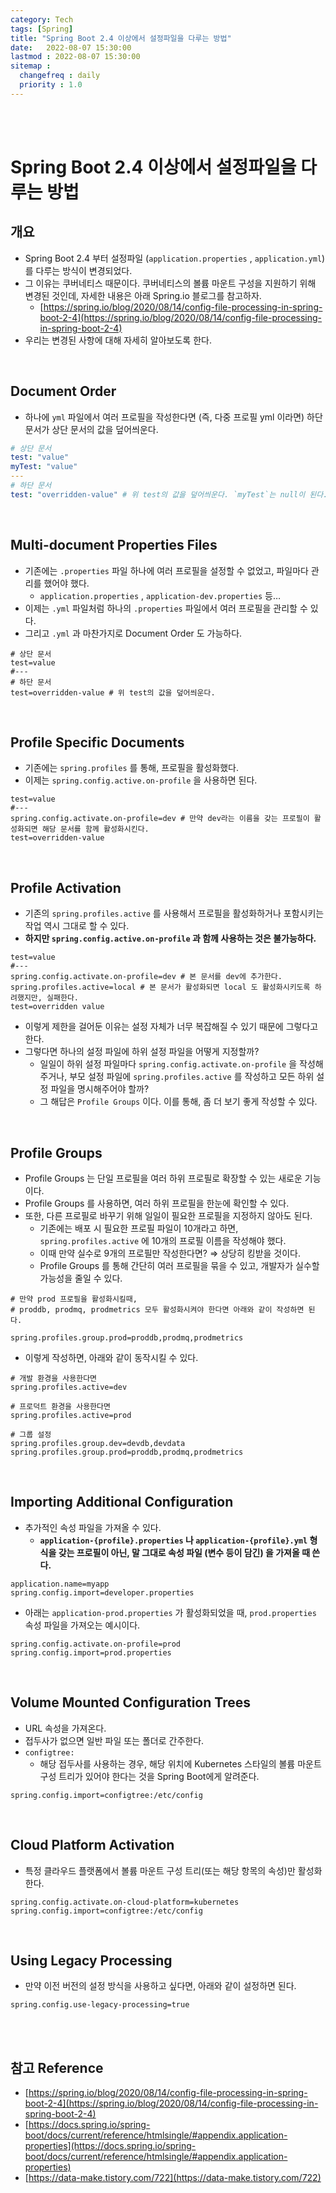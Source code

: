 ```yaml
---
category: Tech
tags: [Spring]
title: "Spring Boot 2.4 이상에서 설정파일을 다루는 방법"
date:   2022-08-07 15:30:00 
lastmod : 2022-08-07 15:30:00
sitemap :
  changefreq : daily
  priority : 1.0
---
```


<br/><br/>

# Spring Boot 2.4 이상에서 설정파일을 다루는 방법

## 개요

- Spring Boot 2.4 부터 설정파일 (`application.properties` , `application.yml`) 를 다루는 방식이 변경되었다.
- 그 이유는 쿠버네티스 때문이다. 쿠버네티스의 볼륨 마운트 구성을 지원하기 위해 변경된 것인데, 자세한 내용은 아래 Spring.io 블로그를 참고하자.
    - [https://spring.io/blog/2020/08/14/config-file-processing-in-spring-boot-2-4](https://spring.io/blog/2020/08/14/config-file-processing-in-spring-boot-2-4)
- 우리는 변경된 사항에 대해 자세히 알아보도록 한다.

<br/>

## Document Order

- 하나에 `yml` 파일에서 여러 프로필을 작성한다면 (즉, 다중 프로필 yml 이라면) 하단 문서가 상단 문서의 값을 덮어씌운다.

```yaml
# 상단 문서
test: "value"
myTest: "value"
---
# 하단 문서
test: "overridden-value" # 위 test의 값을 덮어씌운다. `myTest`는 null이 된다.
```

<br/>

## Multi-document Properties Files

- 기존에는 `.properties` 파일 하나에 여러 프로필을 설정할 수 없었고, 파일마다 관리를 했어야 했다.
    - `application.properties` , `application-dev.properties` 등…
- 이제는 `.yml` 파일처럼 하나의 `.properties` 파일에서 여러 프로필을 관리할 수 있다.
- 그리고 `.yml` 과 마찬가지로 Document Order 도 가능하다.

```text
# 상단 문서
test=value
#---
# 하단 문서
test=overridden-value # 위 test의 값을 덮어씌운다.
```

<br/>

## Profile Specific Documents

- 기존에는 `spring.profiles` 를 통해, 프로필을 활성화했다.
- 이제는 `spring.config.active.on-profile` 을 사용하면 된다.

```text
test=value
#---
spring.config.activate.on-profile=dev # 만약 dev라는 이름을 갖는 프로필이 활성화되면 해당 문서를 함께 활성화시킨다.
test=overridden-value
```

<br/>

## Profile Activation

- 기존의 `spring.profiles.active` 를 사용해서 프로필을 활성화하거나 포함시키는 작업 역시 그대로 할 수 있다.
- **하지만 `spring.config.active.on-profile` 과 함께 사용하는 것은 불가능하다.**

```text
test=value
#---
spring.config.activate.on-profile=dev # 본 문서를 dev에 추가한다.
spring.profiles.active=local # 본 문서가 활성화되면 local 도 활성화시키도록 하려했지만, 실패한다.
test=overridden value
```

- 이렇게 제한을 걸어둔 이유는 설정 자체가 너무 복잡해질 수 있기 때문에 그렇다고 한다.
- 그렇다면 하나의 설정 파일에 하위 설정 파일을 어떻게 지정할까?
    - 일일이 하위 설정 파일마다 `spring.config.activate.on-profile` 을 작성해주거나, 부모 설정 파일에 `spring.profiles.active` 를 작성하고 모든 하위 설정 파일을 명시해주어야 할까?
    - 그 해답은 `Profile Groups` 이다. 이를 통해, 좀 더 보기 좋게 작성할 수 있다.

<br/>

## Profile Groups

- Profile Groups 는 단일 프로필을 여러 하위 프로필로 확장할 수 있는 새로운 기능이다.
- Profile Groups 를 사용하면, 여러 하위 프로필을 한눈에 확인할 수 있다.
- 또한, 다른 프로필로 바꾸기 위해 일일이 필요한 프로필을 지정하지 않아도 된다.
    - 기존에는 배포 시 필요한 프로필 파일이 10개라고 하면, `spring.profiles.active` 에 10개의 프로필 이름을 작성해야 했다.
    - 이때 만약 실수로 9개의 프로필만 작성한다면? ⇒ 상당히 킹받을 것이다.
    - Profile Groups 를 통해 간단히 여러 프로필을 묶을 수 있고, 개발자가 실수할 가능성을 줄일 수 있다.

```text
# 만약 prod 프로필을 활성화시킬때,
# proddb, prodmq, prodmetrics 모두 활성화시켜야 한다면 아래와 같이 작성하면 된다. 

spring.profiles.group.prod=proddb,prodmq,prodmetrics
```

- 이렇게 작성하면, 아래와 같이 동작시킬 수 있다.

```text
# 개발 환경을 사용한다면
spring.profiles.active=dev

# 프로덕트 환경을 사용한다면
spring.profiles.active=prod

# 그룹 설정
spring.profiles.group.dev=devdb,devdata
spring.profiles.group.prod=proddb,prodmq,prodmetrics
```

<br/>

## Importing Additional Configuration

- 추가적인 속성 파일을 가져올 수 있다.
    - **`application-{profile}.properties` 나 `application-{profile}.yml` 형식을 갖는 프로필이 아닌, 말 그대로 속성 파일 (변수 등이 담긴) 을 가져올 때 쓴다.**

```text
application.name=myapp
spring.config.import=developer.properties
```

- 아래는 `application-prod.properties` 가 활성화되었을 때, `prod.properties` 속성 파일을 가져오는 예시이다.

```text
spring.config.activate.on-profile=prod
spring.config.import=prod.properties
```

<br/>

## Volume Mounted Configuration Trees

- URL 속성을 가져온다.
- 접두사가 없으면 일반 파일 또는 폴더로 간주한다.
- `configtree:`
    - 해당 접두사를 사용하는 경우, 해당 위치에 Kubernetes 스타일의 볼륨 마운트 구성 트리가 있어야 한다는 것을 Spring Boot에게 알려준다.

```text
spring.config.import=configtree:/etc/config
```

<br/>

## Cloud Platform Activation

- 특정 클라우드 플랫폼에서 볼륨 마운트 구성 트리(또는 해당 항목의 속성)만 활성화한다.

```text
spring.config.activate.on-cloud-platform=kubernetes
spring.config.import=configtree:/etc/config
```

<br/>

## Using Legacy Processing

- 만약 이전 버전의 설정 방식을 사용하고 싶다면, 아래와 같이 설정하면 된다.

```
spring.config.use-legacy-processing=true
```

<br/><br/>

## 참고 Reference

- [https://spring.io/blog/2020/08/14/config-file-processing-in-spring-boot-2-4](https://spring.io/blog/2020/08/14/config-file-processing-in-spring-boot-2-4)
- [https://docs.spring.io/spring-boot/docs/current/reference/htmlsingle/#appendix.application-properties](https://docs.spring.io/spring-boot/docs/current/reference/htmlsingle/#appendix.application-properties)
- [https://data-make.tistory.com/722](https://data-make.tistory.com/722)